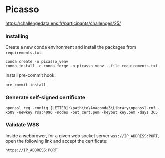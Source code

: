 # Picasso

https://challengedata.ens.fr/participants/challenges/25/

### Installing

Create a new conda environment and install the packages from `requirements.txt`:
```
conda create -n picasso_venv
conda install -c conda-forge -n picasso_venv --file requirements.txt
```

Install pre-commit hook:
```
pre-commit install
```

### Generate self-signed certificate

```
openssl req -config [LETTER]:\path\to\Anaconda3\Library\openssl.cnf -x509 -newkey rsa:4096 -nodes -out cert.pem -keyout key.pem -days 365
```

### Validate WSS

Inside a webbrower, for a given web socket server `wss://IP_ADDRESS:PORT`, open the following link and accept the
certificate:
```
https://IP_ADDRESS:PORT`
```
